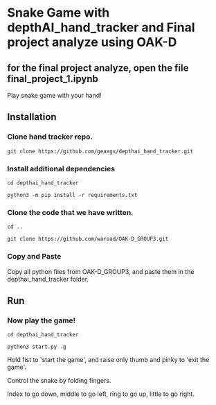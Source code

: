 # Snake Game with depthAI_hand_tracker and Final project analyze using OAK-D

## for the final project analyze, open the file final_project_1.ipynb

Play snake game with your hand!

## Installation

### Clone hand tracker repo.
```
git clone https://github.com/geaxgx/depthai_hand_tracker.git
```

### Install additional dependencies
```
cd depthai_hand_tracker
```
```
python3 -m pip install -r requirements.txt
```

### Clone the code that we have written.
```
cd ..
```
```
git clone https://github.com/waroad/OAK-D_GROUP3.git
```

### Copy and Paste

Copy all python files from OAK-D_GROUP3, and paste them in the depthai_hand_tracker folder.

## Run

### Now play the game!
```
cd depthai_hand_tracker 
```
```
python3 start.py -g 
```

Hold fist to 'start the game', and raise only thumb and pinky to 'exit the game'. 


Control the snake by folding fingers.


Index to go down, middle to go left, ring to go up, little to go right.
